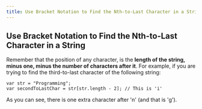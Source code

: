 ```yaml
---
title: Use Bracket Notation to Find the Nth-to-Last Character in a String
---
```

## Use Bracket Notation to Find the Nth-to-Last Character in a String

<!-- The article goes here, in GitHub-flavored Markdown. Feel free to add YouTube videos, images, and CodePen/JSBin embeds  -->
Remember that the position of any character, is the <strong>length of the string, minus one, minus the number of characters after it</strong>. For example, if you are trying to find the third-to-last character of the following string:

    var str = "Programming";
    var secondToLastChar = str[str.length - 2]; // This is 'i'
    
As you can see, there is one extra character after 'n' (and that is 'g').
